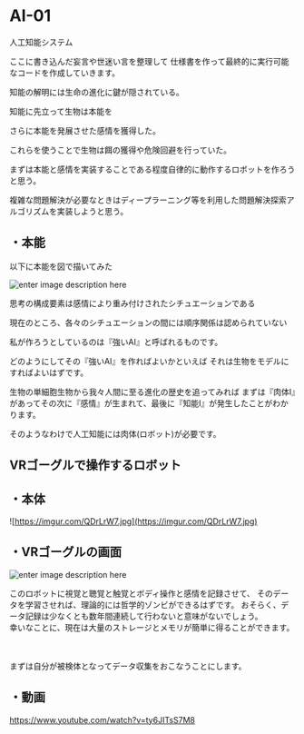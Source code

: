 
# AI-01

人工知能システム

ここに書き込んだ妄言や世迷い言を整理して 仕様書を作って最終的に実行可能なコードを作成していきます。

知能の解明には生命の進化に鍵が隠されている。

知能に先立って生物は本能を

さらに本能を発展させた感情を獲得した。

これらを使うことで生物は餌の獲得や危険回避を行っていた。

まずは本能と感情を実装することである程度自律的に動作するロボットを作ろうと思う。

複雑な問題解決が必要なときはディープラーニング等を利用した問題解決探索アルゴリズムを実装しようと思う。

## ・本能

以下に本能を図で描いてみた
  
  
![enter image description here](https://camo.githubusercontent.com/6bcbfcb6dc0df5738fa9974ead4d83710e140640/68747470733a2f2f696d6775722e636f6d2f70306a566651482e6a7067)
  
思考の構成要素は感情により重み付けされたシチュエーションである

現在のところ、各々のシチュエーションの間には順序関係は認められていない
  
私が作ろうとしているのは『強いAI』と呼ばれるものです。
  
どのようにしてその『強いAI』を作ればよいかといえば
それは生物をモデルにすればよいはずです。
  

生物の単細胞生物から我々人間に至る進化の歴史を追ってみれば
まずは『肉体I』があってその次に『感情』が生まれて、最後に『知能I』が発生したことがわかります。
  
そのようなわけで人工知能には肉体(ロボット)が必要です。

  
## VRゴーグルで操作するロボット
    
## ・本体
  
![https://imgur.com/QDrLrW7.jpg](https://imgur.com/QDrLrW7.jpg)

  
## ・VRゴーグルの画面  
  ![enter image description here](https://imgur.com/douoeYs.jpg)

  
  
このロボットに視覚と聴覚と触覚とボディ操作と感情を記録させて、
そのデータを学習させれば、理論的には哲学的ゾンビができるはずです。
おそらく、データ記録は少なくとも数年間連続して行わないと意味がないでしょう。
<br>
幸いなことに、現在は大量のストレージとメモリが簡単に得ることができます。
<br><br><br>
  
  まずは自分が被検体となってデータ収集をおこなうことにします。<br>
    


## ・動画
https://www.youtube.com/watch?v=ty6JITsS7M8




